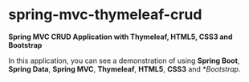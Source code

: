 # spring-mvc-thymeleaf-crud
**Spring MVC CRUD Application with Thymeleaf, HTML5, CSS3 and Bootstrap**

In this application, you can see a demonstration of using **Spring Boot**, **Spring Data**, **Spring MVC**, **Thymeleaf**, **HTML5**, **CSS3** and **Bootstrap*.
